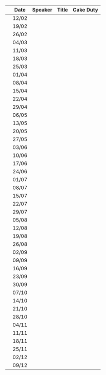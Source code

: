|  | Date | Speaker | Title | Cake Duty |
| --- | --- | --- | --- | --- |
|  | 12/02 |  | | | 
|  | 19/02 |  | | |
|  | 26/02 |  | | |
|  | 04/03 |  | | |
|  | 11/03 |  | | |
|  | 18/03 |  | | |
|  | 25/03 |  | | |
|  | 01/04 |  | | | 
|  | 08/04 |  | | |
|  | 15/04 |  | | |
|  | 22/04 |  | | |
|  | 29/04 |  | | |
|  | 06/05 |  | | |
|  | 13/05 |  | | | 
|  | 20/05 |  | | |
|  | 27/05 |  | | |
|  | 03/06 |  | | |
|  | 10/06 |  | | |
|  | 17/06 |  | | |
|  | 24/06 |  | | |
|  | 01/07 |  | | |
|  | 08/07 |  | | |
|  | 15/07 |  | | |
|  | 22/07 |  | | |
|  | 29/07 |  | | |
|  | 05/08 |  | | |
|  | 12/08 |  | | |
|  | 19/08 |  | | |
|  | 26/08 |  | | |
|  | 02/09 |  | | |
|  | 09/09 |  | | |
|  | 16/09 |  | | |
|  | 23/09 |  | | |
|  | 30/09 |  | | |
|  | 07/10 |  | | |
|  | 14/10 |  | | |
|  | 21/10 |  | | |
|  | 28/10 |  | | |
|  | 04/11 |  | | |
|  | 11/11 |  | | |
|  | 18/11 |  | | |
|  | 25/11 |  | | |
|  | 02/12 |  | | |
|  | 09/12 |  | | | 
